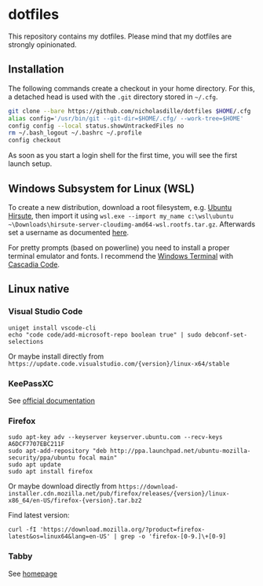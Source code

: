 # dotfiles

This repository contains my dotfiles. Please mind that my dotfiles are strongly opinionated.

## Installation

The following commands create a checkout in your home directory. For this, a detached head is used with the `.git` directory stored in `~/.cfg`.

```bash
git clone --bare https://github.com/nicholasdille/dotfiles $HOME/.cfg
alias config='/usr/bin/git --git-dir=$HOME/.cfg/ --work-tree=$HOME'
config config --local status.showUntrackedFiles no
rm ~/.bash_logout ~/.bashrc ~/.profile
config checkout
```

As soon as you start a login shell for the first time, you will see the first launch setup.

## Windows Subsystem for Linux (WSL)

To create a new distribution, download a root filesystem, e.g. [Ubuntu Hirsute](https://cloud-images.ubuntu.com/hirsute/current/), then import it using `wsl.exe --import my_name c:\wsl\ubuntu ~\Downloads\hirsute-server-cloudimg-amd64-wsl.rootfs.tar.gz`. Afterwards set a username as documented [here](https://docs.microsoft.com/en-us/windows/wsl/wsl-config#user).

For pretty prompts (based on powerline) you need to install a proper terminal emulator and fonts. I recommend the [Windows Terminal](https://github.com/microsoft/terminal/releases) with [Cascadia Code](https://github.com/microsoft/cascadia-code).

## Linux native

### Visual Studio Code

```shell
uniget install vscode-cli
echo "code code/add-microsoft-repo boolean true" | sudo debconf-set-selections
```

Or maybe install directly from `https://update.code.visualstudio.com/{version}/linux-x64/stable`

### KeePassXC

See [official documentation](https://keepassxc.org/docs/KeePassXC_GettingStarted#_linux)

### Firefox

```shell
sudo apt-key adv --keyserver keyserver.ubuntu.com --recv-keys A6DCF7707EBC211F
sudo apt-add-repository "deb http://ppa.launchpad.net/ubuntu-mozilla-security/ppa/ubuntu focal main"
sudo apt update
sudo apt install firefox
``` 

Or maybe download directly from `https://download-installer.cdn.mozilla.net/pub/firefox/releases/{version}/linux-x86_64/en-US/firefox-{version}.tar.bz2`

Find latest version:

```shell
curl -fI 'https://download.mozilla.org/?product=firefox-latest&os=linux64&lang=en-US' | grep -o 'firefox-[0-9.]\+[0-9]
```

### Tabby

See [homepage](https://tabby.sh/)
